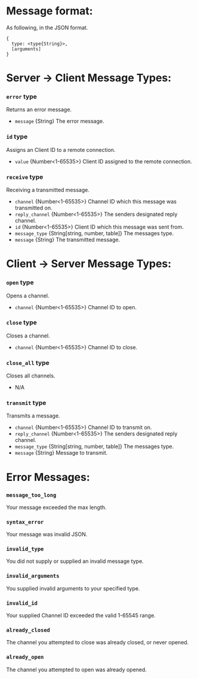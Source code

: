 # **Message format**:

As following, in the JSON format.

    {
      type: <type{String}>,
      [arguments]
    }

# **Server -> Client Message Types**:

### `error` type
Returns an error message.
 - `message` {String} The error message.

### `id` type
Assigns an Client ID to a remote connection.
 - `value` {Number<1-65535>} Client ID assigned to the remote connection.

### `receive` type
Receiving a transmitted message.
 - `channel` {Number<1-65535>} Channel ID which this message was transmitted on.
 - `reply_channel` {Number<1-65535>} The senders designated reply channel.
 - `id` {Number<1-65535>} Client ID which this message was sent from.
 - `message_type` {String[string, number, table]} The messages type.
 - `message` {String} The transmitted message.

# **Client -> Server Message Types**:

### `open` type
Opens a channel.
 - `channel` {Number<1-65535>} Channel ID to open.

### `close` type
Closes a channel.
 - `channel` {Number<1-65535>} Channel ID to close.

### `close_all` type
Closes all channels.
 - N/A

### `transmit` type
Transmits a message.
 - `channel` {Number<1-65535>} Channel ID to transmit on.
 - `reply_channel` {Number<1-65535>} The senders designated reply channel.
 - `message_type` {String[string, number, table]} The messages type.
 - `message` {String} Message to transmit.

# **Error Messages**:

### `message_too_long`
Your message exceeded the max length.

### `syntax_error`
Your message was invalid JSON.

### `invalid_type`
You did not supply or supplied an invalid message type.

### `invalid_arguments`
You supplied invalid arguments to your specified type.

### `invalid_id`
Your supplied Channel ID exceeded the valid 1-65545 range.

### `already_closed`
The channel you attempted to close was already closed, or never opened.

### `already_open`
The channel you attempted to open was already opened.